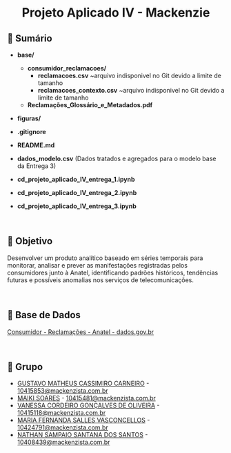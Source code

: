 <h1 align="center">
  Projeto Aplicado IV - Mackenzie
</h1>

## 📄 Sumário

- **base/**
  - **consumidor_reclamacoes/**
    - **reclamacoes.csv** ~arquivo indisponivel no Git devido a limite de tamanho
    - **reclamacoes_contexto.csv** ~arquivo indisponivel no Git devido a limite de tamanho
  - **Reclamações_Glossário_e_Metadados.pdf**

- **figuras/**

- **.gitignore**

- **README.md**

- **dados_modelo.csv** (Dados tratados e agregados para o modelo base da Entrega 3)

- **cd_projeto_aplicado_IV_entrega_1.ipynb**

- **cd_projeto_aplicado_IV_entrega_2.ipynb**

- **cd_projeto_aplicado_IV_entrega_3.ipynb**

&nbsp;
## 🚀 Objetivo
Desenvolver um produto analítico baseado em séries temporais para monitorar, analisar e prever as manifestações registradas pelos consumidores junto à Anatel, identificando padrões históricos, tendências futuras e possíveis anomalias nos serviços de telecomunicações.

&nbsp;
## 🎲 Base de Dados
[Consumidor - Reclamações - Anatel - dados.gov.br](https://dados.gov.br/dados/conjuntos-dados/solicitacoesregistradasnaanatel)

&nbsp;
## 🙇 Grupo

- [GUSTAVO MATHEUS CASSIMIRO CARNEIRO](https://github.com/Cassimirogustavo) - 10415853@mackenzista.com.br
- [MAIKI SOARES](https://github.com/maikisoares00) - 10415481@mackenzista.com.br
- [VANESSA CORDEIRO GONÇALVES DE OLIVEIRA](https://github.com/vanessacordeiro) - 10415118@mackenzista.com.br
- [MARIA FERNANDA SALLES VASCONCELLOS](https://github.com/mafevasconcellos) - 10424791@mackenzista.com.br
- [NATHAN SAMPAIO SANTANA DOS SANTOS](https://github.com/nathansamp) - 10408439@mackenzista.com.br
